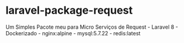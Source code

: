 # laravel-package-request
Um Simples Pacote meu para Micro Serviços de Request - Laravel 8 - Dockerizado - nginx:alpine - mysql:5.7.22 - redis:latest
